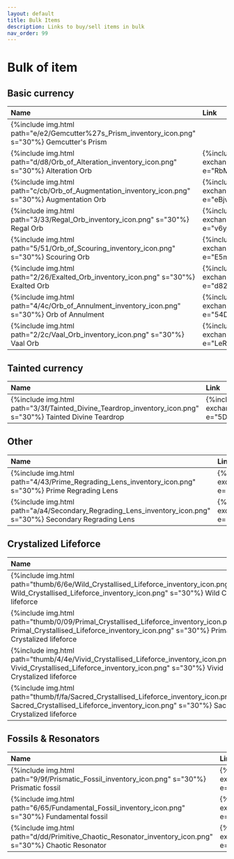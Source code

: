 ```yaml
---
layout: default
title: Bulk Items
description: Links to buy/sell items in bulk
nav_order: 99
---
```



# Bulk of item

## Basic currency

| Name | Link |
|:-----|:-----|
| {%include img.html path="e/e2/Gemcutter%27s_Prism_inventory_icon.png" s="30"%} Gemcutter's Prism |
| {%include img.html path="d/d8/Orb_of_Alteration_inventory_icon.png" s="30"%} Alteration Orb |{%include exchange.html e="RbMR9kgU7"%}|
| {%include img.html path="c/cb/Orb_of_Augmentation_inventory_icon.png" s="30"%} Augmentation Orb |{%include exchange.html e="eBjv6wYsL"%}|
| {%include img.html path="3/33/Regal_Orb_inventory_icon.png" s="30"%} Regal Orb |{%include exchange.html e="v6yjmG9CE"%}|
| {%include img.html path="5/51/Orb_of_Scouring_inventory_icon.png" s="30"%} Scouring Orb |{%include exchange.html e="E5mZC5"%}|
| {%include img.html path="2/26/Exalted_Orb_inventory_icon.png" s="30"%} Exalted Orb | {%include exchange.html e="d82bUJ"%} |
| {%include img.html path="4/4c/Orb_of_Annulment_inventory_icon.png" s="30"%} Orb of Annulment | {%include exchange.html e="54DEyRnTa"%} |
| {%include img.html path="2/2c/Vaal_Orb_inventory_icon.png" s="30"%} Vaal Orb | {%include exchange.html e="LeRZFn"%} |

## Tainted currency


| Name | Link |
|:-----|:-----|
| {%include img.html path="3/3f/Tainted_Divine_Teardrop_inventory_icon.png" s="30"%} Tainted Divine Teardrop | {%include exchange.html e="5Dqp5YKua"%} |

## Other

| Name | Link |
|:-----|:-----|
| {%include img.html path="4/43/Prime_Regrading_Lens_inventory_icon.png" s="30"%} Prime Regrading Lens     | {%include exchange.html e="7OD9rk7U5"%} |
| {%include img.html path="a/a4/Secondary_Regrading_Lens_inventory_icon.png" s="30"%} Secondary Regrading Lens | {%include exchange.html e="yeRoKKqFR"%} |


## Crystalized Lifeforce

| Name | Link |
|:-----|:-----|
| {%include img.html path="thumb/6/6e/Wild_Crystallised_Lifeforce_inventory_icon.png/78px-Wild_Crystallised_Lifeforce_inventory_icon.png" s="30"%} Wild Crystalized lifeforce |{%include exchange.html e="EK06RgVC5"%} |
| {%include img.html path="thumb/0/09/Primal_Crystallised_Lifeforce_inventory_icon.png/78px-Primal_Crystallised_Lifeforce_inventory_icon.png" s="30"%} Primal Crystalized lifeforce |{%include exchange.html e="8y42GPMhV"%} |
| {%include img.html path="thumb/4/4e/Vivid_Crystallised_Lifeforce_inventory_icon.png/78px-Vivid_Crystallised_Lifeforce_inventory_icon.png" s="30"%} Vivid Crystalized lifeforce |{%include exchange.html e="gL3WvL6iQ"%} |
| {%include img.html path="thumb/f/fa/Sacred_Crystallised_Lifeforce_inventory_icon.png/78px-Sacred_Crystallised_Lifeforce_inventory_icon.png" s="30"%} Sacred Crystalized lifeforce |{%include exchange.html e="5DJkZYnta"%} |

## Fossils & Resonators

| Name | Link |
|:-----|:-----|
| {%include img.html path="9/9f/Prismatic_Fossil_inventory_icon.png" s="30"%} Prismatic fossil |{%include exchange.html e="LLLpm7fn"%} |
| {%include img.html path="6/65/Fundamental_Fossil_inventory_icon.png" s="30"%} Fundamental fossil |{%include exchange.html e="LLLpm7fn"%} |
| {%include img.html path="d/dd/Primitive_Chaotic_Resonator_inventory_icon.png" s="30"%} Chaotic Resonator |{%include exchange.html e="9QLJaYFK"%} |